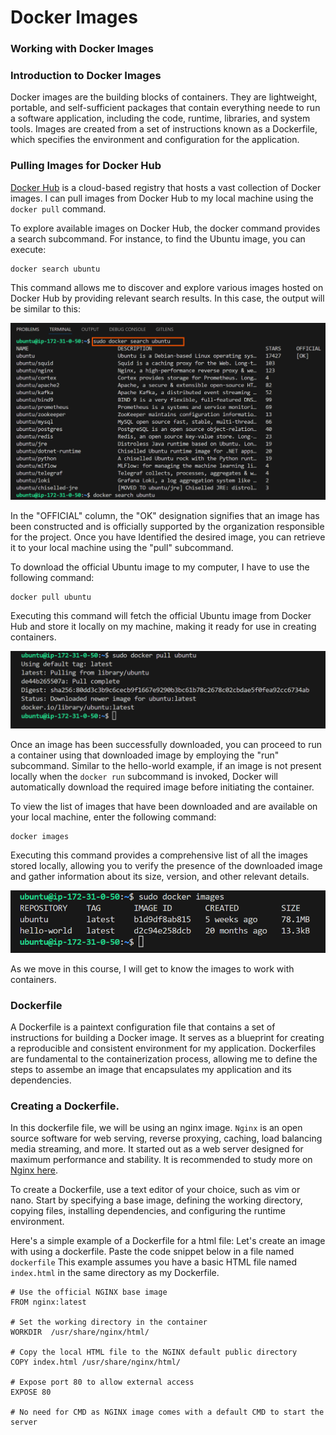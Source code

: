 # Docker Images

### Working with Docker Images

### Introduction to Docker Images

Docker images are the building blocks of containers. They are lightweight, portable, and self-sufficient packages that contain everything neede to run a software application, including the code, runtime, libraries, and system tools. Images are created from a set of instructions known as a Dockerfile, which specifies the environment and configuration for the application.

### Pulling Images for Docker Hub

[Docker Hub](https://hub.docker.com/) is a cloud-based registry that hosts a vast collection of Docker images. I can pull images from Docker Hub to my local machine using the `docker pull` command.

To explore available images on Docker Hub, the docker command provides a search subcommand. For instance, to find the Ubuntu image, you can execute:

```
docker search ubuntu
```

This command allows me to discover and explore various images hosted on Docker Hub by providing relevant search results. In this case, the output will be similar to this:

![The Image shows the docker search ubuntu](image/images/sudo-docker-search-ubuntu.png)

In the "OFFICIAL" column, the "OK" designation signifies that an image has been constructed and is officially supported by the organization responsible for the project. Once you have Identified the desired image, you can retrieve it to your local machine using the "pull" subcommand.

To download the official Ubuntu image to my computer, I have to use the following command:

```
docker pull ubuntu
```
Executing this command will fetch the official Ubuntu image from Docker Hub and store it locally on my machine, making it ready for use in creating containers.

![The Image shows the docker pull ubuntu](image/images/sudo-docker-pull-ubuntu.png)

Once an image has been successfully downloaded, you can proceed to run a container using that downloaded image by employing the "run" subcommand. Similar to the hello-world example, if an image is not present locally when the `docker run` subcommand is invoked, Docker will automatically download the required image before initiating the container.

To view the list of images that have been downloaded and are available on your local machine, enter the following command:

```
docker images
```
Executing this command provides a comprehensive list of all the images stored locally, allowing you to verify the presence of the downloaded image and gather information about its size, version, and other relevant details.

![The Image shows the docker pull ubuntu](image/images/sudo-docker-images.png)

As we move in this course, I will get to know the images to work with containers.

### Dockerfile

A Dockerfile is a paintext configuration file that contains a set of instructions for building a Docker image. It serves as a blueprint for creating a reproducible and consistent environment for my application. Dockerfiles are fundamental to the containerization process, allowing me to define the steps to assembe an image that encapsulates my application and its dependencies.

### Creating a Dockerfile.

In this dockerfile file, we will be using an nginx image. `Nginx` is an open source software for web serving, reverse proxying, caching, load balancing media streaming, and more. It started out as a web server designed for maximum performance and stability. It is recommended to study more on [Nginx here](https://www.f5.com/glossary).

To create a Dockerfile, use a text editor of your choice, such as vim or nano. Start by specifying a base image, defining the working directory, copying files, installing dependencies, and configuring the runtime environment.

Here's a simple example of a Dockerfile for a html file: Let's create an image with using a dockerfile. Paste the code snippet below in a file named `dockerfile` This example assumes you have a basic HTML file named `index.html` in the same directory as my Dockerfile.

```
# Use the official NGINX base image
FROM nginx:latest

# Set the working directory in the container
WORKDIR  /usr/share/nginx/html/

# Copy the local HTML file to the NGINX default public directory
COPY index.html /usr/share/nginx/html/

# Expose port 80 to allow external access
EXPOSE 80

# No need for CMD as NGINX image comes with a default CMD to start the server
```
